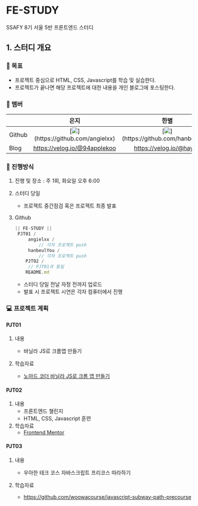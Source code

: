 # FE-STUDY
SSAFY 8기 서울 5반 프론트엔드 스터디



## 1. 스터디 개요

### 🎯 목표

- 프로젝트 중심으로 HTML, CSS, Javascript를 학습 및 실습한다.
- 프로젝트가 끝나면 해당 프로젝트에 대한 내용을 개인 블로그에 포스팅한다.

### 🐤 멤버

|        |                             은지                             |                             한별                             |                             유진                             |                             상화                             |                             중원                             |
| ------ | :----------------------------------------------------------: | :----------------------------------------------------------: | :----------------------------------------------------------: | :----------------------------------------------------------: | :----------------------------------------------------------: |
| Github | [![](https://github.com/angielxx.png?)](https://github.com/angielxx) | [![](https://github.com/hanbeulYou.png?)](https://github.com/hanbeulYou) | [![](https://github.com/yjp8842.png?size=80)](https://github.com/yjp8842) | [![](https://github.com/SangwhaLee.png?size=80)](https://github.com/SangwhaLee) | [![](https://avatars.githubusercontent.com/u/109454527?v=4?size=80)](https://github.com/SangwhaLee) |
| Blog   |                 https://velog.io/@94applekoo                 |                   https://velog.io/@hayou                    |                https://codejiny.tistory.com/                 |                https://velog.io/@goldyboy1103                |                 https://pjw2369.tistory.com/                 |



### 👀 진행방식

1. 진행 및 장소 : 주 1회, 화요일 오후 6:00

2. 스터디 당일

   - 프로젝트 중간점검 혹은 프로젝트 최종 발표

3. Github

   ```javascript
   || FE-STUDY ||
   	PJT01 /
   		angielxx /
   			// 각자 프로젝트 push
   		hanbeulYou /
       		// 각자 프로젝트 push
       PJT02 /
       	// PJT01과 동일
       README.md
   ```

     - 스터디 당일 전날 자정 전까지 업로드
     - 발표 시 프로젝트 시연은 각자 컴퓨터에서 진행

### 💻 프로젝트 계획

#### PJT01

1. 내용
   - 바닐라 JS로 크롬앱 만들기

2. 학습자료
   - [노마드 코더 바닐라 JS로 크롬 앱 만들기](https://nomadcoders.co/javascript-for-beginners/lobby)

#### PJT02

1. 내용
   - 프론트엔드 챌린지
   - HTML, CSS, Javascript 훈련
2. 학습자료
   - [Frontend Mentor](https://www.frontendmentor.io/)

#### PJT03

1. 내용
   - 우아한 테크 코스 자바스크립트 프리코스 따라하기

2. 학습자료
   - https://github.com/woowacourse/javascript-subway-path-precourse

